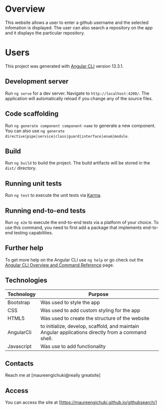 # Overview

This website allows a user to enter a github username and the selected infomation is displayed. The user can also search a repository on the app and it displays the particular repository.
# Users

This project was generated with [Angular CLI](https://github.com/angular/angular-cli) version 13.3.1.

## Development server

Run `ng serve` for a dev server. Navigate to `http://localhost:4200/`. The application will automatically reload if you change any of the source files.

## Code scaffolding

Run `ng generate component component-name` to generate a new component. You can also use `ng generate directive|pipe|service|class|guard|interface|enum|module`.

## Build

Run `ng build` to build the project. The build artifacts will be stored in the `dist/` directory.

## Running unit tests

Run `ng test` to execute the unit tests via [Karma](https://karma-runner.github.io).

## Running end-to-end tests

Run `ng e2e` to execute the end-to-end tests via a platform of your choice. To use this command, you need to first add a package that implements end-to-end testing capabilities.

## Further help

To get more help on the Angular CLI use `ng help` or go check out the [Angular CLI Overview and Command Reference](https://angular.io/cli) page.


## Technologies
| Technology | Purpose |
|--------- | ----------|
| Bootstrap| Was used to style the app |
| CSS | Was used to add custom styling for the app |
|HTML5| Was used to create the structure of the website |
|AngularCli| to initialize, develop, scaffold, and maintain Angular applications directly from a command shell. |
| Javascript | Was use to add functionality |

## Contacts

Reach me at [maureengichuki@really greatsite]

## Access

You can access the site at [https://maureengichuki.github.io/githubsearch/]
